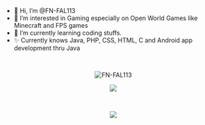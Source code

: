 - 👋 Hi, I’m @FN-FAL113
- 👀 I’m interested in Gaming especially on Open World Games like Minecraft and FPS games
- 🌱 I’m currently learning coding stuffs.
- ✨ Currently knows Java, PHP, CSS, HTML, C and Android app development thru Java

<br/>
<p align="center"> <img src="https://komarev.com/ghpvc/?username=FN-FAL113&label=Profile%20views&color=0e75b6&style=flat" alt="FN-FAL113" /> </p>
<p align="center"><a href="https://github.com/FN-FAL113">
  <img align="center" src="https://github-readme-stats.vercel.app/api/top-langs/?username=FN-FAL113&layout=compact&theme=jolly" />
</a></p>
<br>
<p align="center"><a href="https://github.com/FN-FAL113">
  <img align="center" src="https://github-readme-stats.vercel.app/api?username=FN-FAL113&show_icons=true&theme=jolly" />
</a></p>
<br>

<!---
FN-FAL113/FN-FAL113 is a ✨ special ✨ repository because its `README.md` (this file) appears on your GitHub profile.
You can click the Preview link to take a look at your changes.
--->

